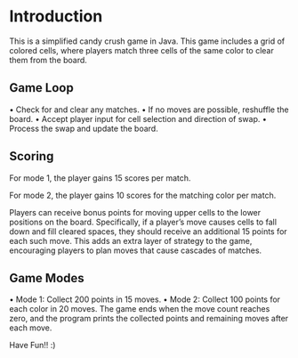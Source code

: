 # Introduction
This is a simplified candy crush game in Java. This game includes a grid of colored cells, where
players match three cells of the same color to clear them from the board.

## Game Loop
• Check for and clear any matches.
• If no moves are possible, reshuffle the board.
• Accept player input for cell selection and direction of swap.
• Process the swap and update the board.

## Scoring 

For mode 1, the player gains 15 scores per match.

For mode 2, the player gains 10 scores for the matching color per match.

Players can receive bonus points for moving upper cells to the lower positions on the board. Specifically, if
a player’s move causes cells to fall down and fill cleared spaces, they should
receive an additional 15 points for each such move. This adds an extra layer of
strategy to the game, encouraging players to plan moves that cause cascades of
matches.


## Game Modes
• Mode 1: Collect 200 points in 15 moves.
• Mode 2: Collect 100 points for each color in 20 moves.
The game ends when the move count reaches zero, and the program
prints the collected points and remaining moves after each move.

Have Fun!! :)



